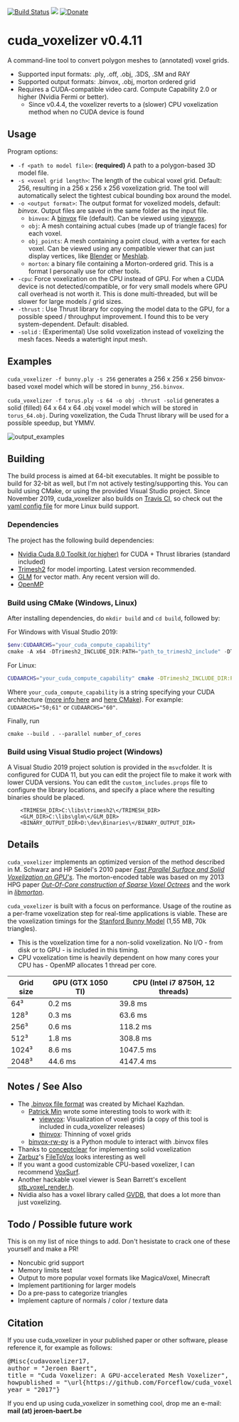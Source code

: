 [![Build Status](https://travis-ci.org/Forceflow/cuda_voxelizer.svg?branch=master)](https://travis-ci.org/Forceflow/cuda_voxelizer) ![](https://img.shields.io/github/license/Forceflow/cuda_voxelizer.svg) [![Donate](https://img.shields.io/badge/Donate-PayPal-green.svg)](https://www.paypal.me/Forceflow)

# cuda_voxelizer v0.4.11
A command-line tool to convert polygon meshes to (annotated) voxel grids.
 * Supported input formats: .ply, .off, .obj, .3DS, .SM and RAY
 * Supported output formats: .binvox, .obj, morton ordered grid
 * Requires a CUDA-compatible video card. Compute Capability 2.0 or higher (Nvidia Fermi or better).
   * Since v0.4.4, the voxelizer reverts to a (slower) CPU voxelization method when no CUDA device is found

## Usage
Program options:
 * `-f <path to model file>`: **(required)** A path to a polygon-based 3D model file. 
 * `-s <voxel grid length>`: The length of the cubical voxel grid. Default: 256, resulting in a 256 x 256 x 256 voxelization grid.  The tool will automatically select the tightest cubical bounding box around the model.
 * `-o <output format>`: The output format for voxelized models, default: *binvox*. Output files are saved in the same folder as the input file.
   * `binvox`: A [binvox](http://www.patrickmin.com/binvox/binvox.html) file (default). Can be viewed using [viewvox](http://www.patrickmin.com/viewvox/).
   * `obj`: A mesh containing actual cubes (made up of triangle faces) for each voxel.
   * `obj_points`: A mesh containing a point cloud, with a vertex for each voxel. Can be viewed using any compatible viewer that can just display vertices, like [Blender](https://www.blender.org/) or [Meshlab](https://www.meshlab.net/).
   * `morton`: a binary file containing a Morton-ordered grid. This is a format I personally use for other tools.
 * `-cpu`: Force voxelization on the CPU instead of GPU. For when a CUDA device is not detected/compatible, or for very small models where GPU call overhead is not worth it. This is done multi-threaded, but will be slower for large models / grid sizes.
 * `-thrust` : Use Thrust library for copying the model data to the GPU, for a possible speed / throughput improvement. I found this to be very system-dependent. Default: disabled.
 * `-solid` : (Experimental) Use solid voxelization instead of voxelizing the mesh faces. Needs a watertight input mesh.

  
## Examples

`cuda_voxelizer -f bunny.ply -s 256` generates a 256 x 256 x 256 binvox-based voxel model which will be stored in `bunny_256.binvox`. 

`cuda_voxelizer -f torus.ply -s 64 -o obj -thrust -solid` generates a solid (filled) 64 x 64 x 64 .obj voxel model which will be stored in `torus_64.obj`. During voxelization, the Cuda Thrust library will be used for a possible speedup, but YMMV.

![output_examples](https://raw.githubusercontent.com/Forceflow/cuda_voxelizer/main/img/output_examples.jpg)

## Building
The build process is aimed at 64-bit executables. It might be possible to build for 32-bit as well, but I'm not actively testing/supporting this.
You can build using CMake, or using the provided Visual Studio project. Since November 2019, cuda_voxelizer also builds on [Travis CI](https://travis-ci.org/Forceflow/cuda_voxelizer), so check out the [yaml config file](https://github.com/Forceflow/cuda_voxelizer/blob/main/.travis.yml) for more Linux build support.

### Dependencies
The project has the following build dependencies:
 * [Nvidia Cuda 8.0 Toolkit (or higher)](https://developer.nvidia.com/cuda-toolkit) for CUDA + Thrust libraries (standard included)
 * [Trimesh2](https://github.com/Forceflow/trimesh2) for model importing. Latest version recommended.
 * [GLM](http://glm.g-truc.net/0.9.8/index.html) for vector math. Any recent version will do.
 * [OpenMP](https://www.openmp.org/)

### Build using CMake (Windows, Linux)

After installing dependencies, do `mkdir build` and `cd build`, followed by:

For Windows with Visual Studio 2019:
```powershell
$env:CUDAARCHS="your_cuda_compute_capability"
cmake -A x64 -DTrimesh2_INCLUDE_DIR:PATH="path_to_trimesh2_include" -DTrimesh2_LINK_DIR:PATH="path_to_trimesh2_library_dir" .. 
```

For Linux:
```bash
CUDAARCHS="your_cuda_compute_capability" cmake -DTrimesh2_INCLUDE_DIR:PATH="path_to_trimesh2_include" -DTrimesh2_LINK_DIR:PATH="path_to_trimesh2_library_dir" -DCUDA_ARCH:STRING="your_cuda_compute_capability" .. 
```
Where `your_cuda_compute_capability` is a string specifying your CUDA architecture ([more info here](https://docs.nvidia.com/cuda/archive/10.2/cuda-compiler-driver-nvcc/index.html#options-for-steering-gpu-code-generation-gpu-architecture) and [here CMake](https://cmake.org/cmake/help/v3.20/envvar/CUDAARCHS.html#envvar:CUDAARCHS)). For example: `CUDAARCHS="50;61"` or `CUDAARCHS="60"`.

Finally, run
```
cmake --build . --parallel number_of_cores
```

### Build using Visual Studio project (Windows)

A Visual Studio 2019 project solution is provided in the `msvc`folder. It is configured for CUDA 11, but you can edit the project file to make it work with lower CUDA versions. You can edit the `custom_includes.props` file to configure the library locations, and specify a place where the resulting binaries should be placed.

```
    <TRIMESH_DIR>C:\libs\trimesh2\</TRIMESH_DIR>
    <GLM_DIR>C:\libs\glm\</GLM_DIR>
    <BINARY_OUTPUT_DIR>D:\dev\Binaries\</BINARY_OUTPUT_DIR>
```
## Details
`cuda_voxelizer` implements an optimized version of the method described in M. Schwarz and HP Seidel's 2010 paper [*Fast Parallel Surface and Solid Voxelization on GPU's*](http://research.michael-schwarz.com/publ/2010/vox/). The morton-encoded table was based on my 2013 HPG paper [*Out-Of-Core construction of Sparse Voxel Octrees*](http://graphics.cs.kuleuven.be/publications/BLD14OCCSVO/)  and the work in [*libmorton*](https://github.com/Forceflow/libmorton).

`cuda_voxelizer` is built with a focus on performance. Usage of the routine as a per-frame voxelization step for real-time applications is viable. These are the voxelization timings for the [Stanford Bunny Model](https://graphics.stanford.edu/data/3Dscanrep/) (1,55 MB, 70k triangles). 
 * This is the voxelization time for a non-solid voxelization. No I/O - from disk or to GPU - is included in this timing.
 * CPU voxelization time is heavily dependent on how many cores your CPU has - OpenMP allocates 1 thread per core.

| Grid size | GPU (GTX 1050 TI) | CPU (Intel i7 8750H, 12 threads) |
|-----------|--------|--------|
| 64³     | 0.2 ms | 39.8 ms |
| 128³     | 0.3 ms | 63.6 ms |
| 256³     | 0.6 ms | 118.2 ms |
| 512³     | 1.8 ms | 308.8 ms |
| 1024³    | 8.6 ms | 1047.5 ms |
| 2048³    | 44.6 ms | 4147.4 ms |

## Notes / See Also
 * The [.binvox file format](https://www.patrickmin.com/binvox/binvox.html) was created by Michael Kazhdan. 
   * [Patrick Min](https://www.patrickmin.com/binvox/) wrote some interesting tools to work with it:
     * [viewvox](https://www.patrickmin.com/viewvox/): Visualization of voxel grids (a copy of this tool is included in cuda_voxelizer releases)
     * [thinvox](https://www.patrickmin.com/thinvox/): Thinning of voxel grids
   * [binvox-rw-py](https://github.com/dimatura/binvox-rw-py) is a Python module to interact with .binvox files
 * Thanks to [conceptclear](https://github.com/conceptclear) for implementing solid voxelization
 * [Zarbuz](https://github.com/zarbuz)'s [FileToVox](https://github.com/Zarbuz/FileToVox) looks interesting as well
 * If you want a good customizable CPU-based voxelizer, I can recommend [VoxSurf](https://github.com/sylefeb/VoxSurf).
 * Another hackable voxel viewer is Sean Barrett's excellent [stb_voxel_render.h](https://github.com/nothings/stb/blob/master/stb_voxel_render.h).
 * Nvidia also has a voxel library called [GVDB](https://developer.nvidia.com/gvdb), that does a lot more than just voxelizing.

## Todo / Possible future work
This is on my list of nice things to add. Don't hesistate to crack one of these yourself and make a PR!

 * Noncubic grid support
 * Memory limits test
 * Output to more popular voxel formats like MagicaVoxel, Minecraft
 * Implement partitioning for larger models
 * Do a pre-pass to categorize triangles
 * Implement capture of normals / color / texture data
 
## Citation
If you use cuda_voxelizer in your published paper or other software, please reference it, for example as follows:
<pre>
@Misc{cudavoxelizer17,
author = "Jeroen Baert",
title = "Cuda Voxelizer: A GPU-accelerated Mesh Voxelizer",
howpublished = "\url{https://github.com/Forceflow/cuda_voxelizer}",
year = "2017"}
</pre>
If you end up using cuda_voxelizer in something cool, drop me an e-mail: **mail (at) jeroen-baert.be**
